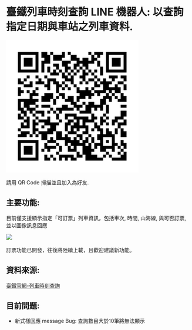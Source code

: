 # 臺鐵列車時刻查詢 LINE 機器人: 以查詢指定日期與車站之列車資料.

![](images/QR.png)

請用 QR Code 掃描並且加入為好友.

## 主要功能:

目前僅支援顯示指定「可訂票」列車資訊，包括車次, 時間, 山海線, 與可否訂票, 並以圖像訊息回應

![](images/trainbot.gif)

訂票功能已開發，往後將陸續上載，且歡迎建議新功能。

## 資料來源:

[臺鐵官網-列車時刻查詢](https://tip.railway.gov.tw/tra-tip-web/tip/tip001/tip112/gobytime)

## 目前問題:
- 新式樣回應 message Bug: 查詢數目大於10筆將無法顯示
